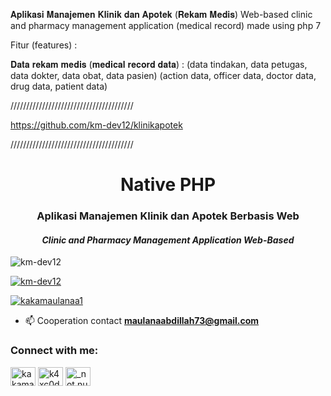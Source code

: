 𝐀𝐩𝐥𝐢𝐤𝐚𝐬𝐢 𝐌𝐚𝐧𝐚𝐣𝐞𝐦𝐞𝐧 𝐊𝐥𝐢𝐧𝐢𝐤 𝐝𝐚𝐧 𝐀𝐩𝐨𝐭𝐞𝐤 (𝐑𝐞𝐤𝐚𝐦 𝐌𝐞𝐝𝐢𝐬)
Web-based clinic and pharmacy management application (medical record)
made using php 7

Fitur (features) :

𝐃𝐚𝐭𝐚 𝐫𝐞𝐤𝐚𝐦 𝐦𝐞𝐝𝐢𝐬 (𝐦𝐞𝐝𝐢𝐜𝐚𝐥 𝐫𝐞𝐜𝐨𝐫𝐝 𝐝𝐚𝐭𝐚) :
(data tindakan, data petugas, data dokter, data obat, data pasien)
(action data, officer data, doctor data, drug data, patient data)

///////////////////////////////////////

https://github.com/km-dev12/klinikapotek

///////////////////////////////////////
<h1 align="center">Native PHP</h1>
<h3 align="center">Aplikasi Manajemen Klinik dan Apotek Berbasis Web</h3>
<h4 align="center"><i>Clinic and Pharmacy Management Application Web-Based</i></h4>

<p align="left"> <img src="https://komarev.com/ghpvc/?username=km-dev12&label=Profile%20views&color=0e75b6&style=flat" alt="km-dev12" /> </p>

<p align="left"> <a href="https://github.com/ryo-ma/github-profile-trophy"><img src="https://github-profile-trophy.vercel.app/?username=km-dev12" alt="km-dev12" /></a> </p>

<p align="left"> <a href="https://twitter.com/kakamaulanaa1" target="blank"><img src="https://img.shields.io/twitter/follow/kakamaulanaa1?logo=twitter&style=for-the-badge" alt="kakamaulanaa1" /></a> </p>

- 📫 Cooperation contact **maulanaabdillah73@gmail.com**

<h3 align="left">Connect with me:</h3>
<p align="left">
<a href="https://twitter.com/kakamaulanaa1" target="blank"><img align="center" src="https://raw.githubusercontent.com/rahuldkjain/github-profile-readme-generator/master/src/images/icons/Social/twitter.svg" alt="kakamaulanaa1" height="30" width="40" /></a>
<a href="https://fb.com/k4xc0d3" target="blank"><img align="center" src="https://raw.githubusercontent.com/rahuldkjain/github-profile-readme-generator/master/src/images/icons/Social/facebook.svg" alt="k4xc0d3" height="30" width="40" /></a>
<a href="https://instagram.com/_not.null" target="blank"><img align="center" src="https://raw.githubusercontent.com/rahuldkjain/github-profile-readme-generator/master/src/images/icons/Social/instagram.svg" alt="_not.null" height="30" width="40" /></a>
</p>
